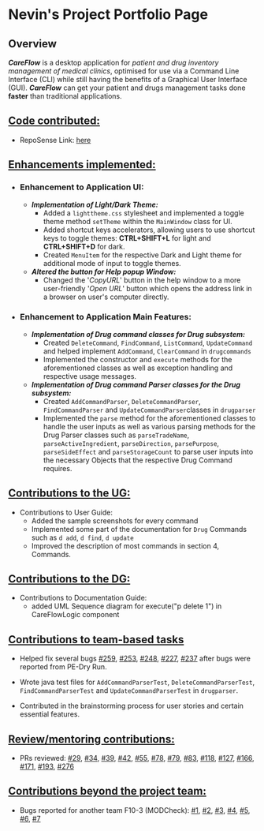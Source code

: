 # Nevin's Project Portfolio Page

## Overview

***CareFlow*** is a desktop application for _patient and drug inventory management of medical clinics_, optimised for use via a Command Line Interface (CLI) while still having the benefits of a Graphical User Interface (GUI).
***CareFlow*** can get your patient and drugs management tasks done **faster** than traditional applications.

## <ins>Code contributed: </ins>
* RepoSense Link: [here](https://nus-cs2103-ay2223s2.github.io/tp-dashboard/?search=nevinlim&breakdown=true&sort=groupTitle&sortWithin=title&since=2023-02-17&timeframe=commit&mergegroup=&groupSelect=groupByRepos&checkedFileTypes=docs~functional-code~test-code~other)


## <ins>Enhancements implemented: </ins>
* ### Enhancement to Application UI:
  * ***Implementation of Light/Dark Theme:***
    * Added a `lighttheme.css` stylesheet and implemented a toggle theme method `setTheme` within the `MainWindow` class for UI.
    * Added shortcut keys accelerators, allowing users to use shortcut keys to toggle themes:
    **CTRL+SHIFT+L** for light and **CTRL+SHIFT+D** for dark.
    * Created `MenuItem` for the respective Dark and Light theme for additional mode of input to toggle themes.
  * ***Altered the button for Help popup Window:***
    * Changed the '*CopyURL*' button in the help window to a more user-friendly '*Open URL*' button which opens
    the address link in a browser on user's computer directly.
* ### Enhancement to Application Main Features:
  * ***Implementation of Drug command classes for Drug subsystem:***
    * Created `DeleteCommand`, `FindCommand`, `ListCommand`, `UpdateCommand` and helped implement `AddCommand`,
    `ClearCommand` in `drugcommands` 
    * Implemented the constructor and `execute` methods for the aforementioned classes
    as well as exception handling and respective usage messages.
  * ***Implementation of Drug command Parser classes for the Drug subsystem:***
    * Created `AddCommandParser`, `DeleteCommandParser`, `FindCommandParser` and `UpdateCommandParser`classes
    in `drugparser` 
    * Implemented the `parse` method for the aforementioned classes to handle the user inputs as well as various parsing 
    methods for the Drug Parser classes such as `parseTradeName`, `parseActiveIngredient`, `parseDirection`, `parsePurpose`,
    `parseSideEffect` and `parseStorageCount` to parse user inputs into the necessary Objects that the respective Drug
    Command requires.

## <ins>Contributions to the UG: </ins>
* Contributions to User Guide:
  * Added the sample screenshots for every command
  * Implemented some part of the documentation for `Drug` Commands such as `d add`, `d find`, `d update`
  * Improved the description of most commands in section 4, Commands.

## <ins>Contributions to the DG: </ins>
* Contributions to Documentation Guide:
  * added UML Sequence diagram for execute("p delete 1") in CareFlowLogic component

## <ins>Contributions to team-based tasks</ins>
* Helped fix several bugs
[#259](https://github.com/AY2223S2-CS2103T-W09-3/tp/issues/259),
[#253](https://github.com/AY2223S2-CS2103T-W09-3/tp/issues/253),
[#248](https://github.com/AY2223S2-CS2103T-W09-3/tp/issues/248),
[#227](https://github.com/AY2223S2-CS2103T-W09-3/tp/issues/227),
[#237](https://github.com/AY2223S2-CS2103T-W09-3/tp/issues/237)
after bugs were reported from PE-Dry Run.

* Wrote java test files for `AddCommandParserTest`, `DeleteCommandParserTest`, `FindCommandParserTest`
and `UpdateCommandParserTest` in `drugparser`.

* Contributed in the brainstorming process for user stories and certain essential features.

## <ins>Review/mentoring contributions: </ins>
* PRs reviewed: 
[#29](https://github.com/AY2223S2-CS2103T-W09-3/tp/pull/29), 
[#34](https://github.com/AY2223S2-CS2103T-W09-3/tp/pull/34), 
[#39](https://github.com/AY2223S2-CS2103T-W09-3/tp/pull/39),
[#42](https://github.com/AY2223S2-CS2103T-W09-3/tp/pull/42),
[#55](https://github.com/AY2223S2-CS2103T-W09-3/tp/pull/55),
[#78](https://github.com/AY2223S2-CS2103T-W09-3/tp/pull/78),
[#79](https://github.com/AY2223S2-CS2103T-W09-3/tp/pull/79),
[#83](https://github.com/AY2223S2-CS2103T-W09-3/tp/pull/83),
[#118](https://github.com/AY2223S2-CS2103T-W09-3/tp/pull/118),
[#127](https://github.com/AY2223S2-CS2103T-W09-3/tp/pull/127),
[#166](https://github.com/AY2223S2-CS2103T-W09-3/tp/pull/166),
[#171](https://github.com/AY2223S2-CS2103T-W09-3/tp/pull/171),
[#193](https://github.com/AY2223S2-CS2103T-W09-3/tp/pull/193),
[#276](https://github.com/AY2223S2-CS2103T-W09-3/tp/pull/276)


## <ins>Contributions beyond the project team: </ins>
* Bugs reported for another team F10-3 (MODCheck): 
[#1](https://github.com/nevinlim/ped/issues/1),
[#2](https://github.com/nevinlim/ped/issues/2),
[#3](https://github.com/nevinlim/ped/issues/3),
[#4](https://github.com/nevinlim/ped/issues/4),
[#5](https://github.com/nevinlim/ped/issues/5),
[#6](https://github.com/nevinlim/ped/issues/6),
[#7](https://github.com/nevinlim/ped/issues/7)

